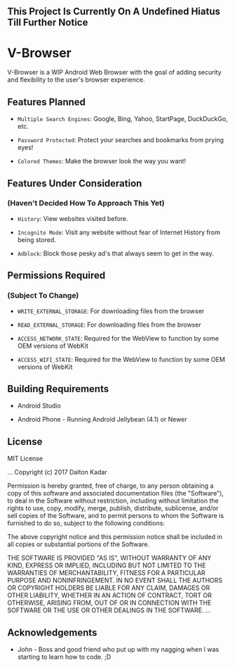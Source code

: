 ## This Project Is Currently On A Undefined Hiatus Till Further Notice

# V-Browser
V-Browser is a WIP Android Web Browser with the goal of adding security and flexibility to the user's browser experience.


## Features Planned

* ````Multiple Search Engines````: Google, Bing, Yahoo, StartPage, DuckDuckGo, etc.

* ````Password Protected````: Protect your searches and bookmarks from prying eyes!

* ````Colored Themes````: Make the browser look the way you want!

## Features Under Consideration
### (Haven't Decided How To Approach This Yet)

* ````History````: View websites visited before.

* ````Incognito Mode````: Visit any website without fear of Internet History from being stored.

* ````Adblock````: Block those pesky ad's that always seem to get in the way.


## Permissions Required
### (Subject To Change)

* ````WRITE_EXTERNAL_STORAGE````: For downloading files from the browser

* ````READ_EXTERNAL_STORAGE````: For downloading files from the browser

* ````ACCESS_NETWORK_STATE````: Required for the WebView to function by some OEM versions of WebKit

* ````ACCESS_WIFI_STATE````: Required for the WebView to function by some OEM versions of WebKit


## Building Requirements

* Android Studio

* Android Phone - Running Android Jellybean (4.1) or Newer


## License

MIT License

...
Copyright (c) 2017 Dalton Kadar

Permission is hereby granted, free of charge, to any person obtaining a copy
of this software and associated documentation files (the "Software"), to deal
in the Software without restriction, including without limitation the rights
to use, copy, modify, merge, publish, distribute, sublicense, and/or sell
copies of the Software, and to permit persons to whom the Software is
furnished to do so, subject to the following conditions:

The above copyright notice and this permission notice shall be included in all
copies or substantial portions of the Software.

THE SOFTWARE IS PROVIDED "AS IS", WITHOUT WARRANTY OF ANY KIND, EXPRESS OR
IMPLIED, INCLUDING BUT NOT LIMITED TO THE WARRANTIES OF MERCHANTABILITY,
FITNESS FOR A PARTICULAR PURPOSE AND NONINFRINGEMENT. IN NO EVENT SHALL THE
AUTHORS OR COPYRIGHT HOLDERS BE LIABLE FOR ANY CLAIM, DAMAGES OR OTHER
LIABILITY, WHETHER IN AN ACTION OF CONTRACT, TORT OR OTHERWISE, ARISING FROM,
OUT OF OR IN CONNECTION WITH THE SOFTWARE OR THE USE OR OTHER DEALINGS IN THE
SOFTWARE.
...


## Acknowledgements

* John - Boss and good friend who put up with my nagging when I was starting to learn how to code. ;D
